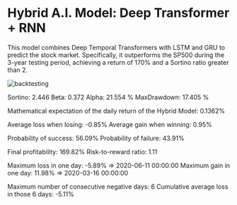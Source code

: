 # Hybrid A.I. Model: Deep Transformer + RNN

This model combines Deep Temporal Transformers with LSTM and GRU to predict the stock market. Specifically, it outperforms the SP500 during the 3-year testing period, achieving a return of 170% and a Sortino ratio greater than 2.

![backtesting](https://user-images.githubusercontent.com/92114788/231217123-9f54d8f4-535a-4870-9723-188848831c98.png)

Sortino: 2.446
Beta: 0.372
Alpha: 21.554 %
MaxDrawdown: 17.405 %

Mathematical expectation of the daily return of the Hybrid Model: 0.1362%

Average loss when losing: -0.85%
Average gain when winning: 0.95%

Probability of success: 56.09%
Probability of failure: 43.91%

Final profitability: 169.82%
Risk-to-reward ratio: 1.11

Maximum loss in one day: -5.89% => 2020-06-11 00:00:00
Maximum gain in one day: 11.98% => 2020-03-16 00:00:00

Maximum number of consecutive negative days: 6
Cumulative average loss in those 6 days: -5.11%

